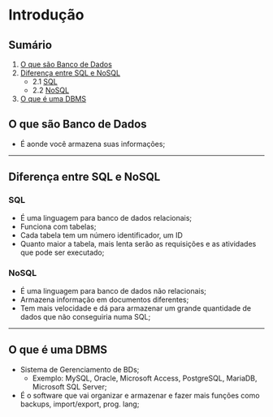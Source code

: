 # Introdução

## Sumário

1. [O que são Banco de Dados](#o-que-são-banco-de-dados)
2. [Diferença entre SQL e NoSQL](#diferença-entre-sql-e-nosql)
    - 2.1 [SQL](#sql)
    - 2.2 [NoSQL](#nosql)
3. [O que é uma DBMS](#o-que-é-uma-dbms)

## O que são Banco de Dados

- É aonde você armazena suas informações;

---

## Diferença entre SQL e NoSQL

### SQL

- É uma linguagem para banco de dados relacionais;
- Funciona com tabelas;
- Cada tabela tem um número identificador, um ID
- Quanto maior a tabela, mais lenta serão as requisições e as atividades que pode ser executado;

### NoSQL

- É uma linguagem para banco de dados não relacionais;
- Armazena informação em documentos diferentes;
- Tem mais velocidade e dá para armazenar um grande quantidade de dados que não conseguiria numa SQL;

---

## O que é uma DBMS

- Sistema de Gerenciamento de BDs;
    - Exemplo: MySQL, Oracle, Microsoft Access, PostgreSQL, MariaDB, Microsoft SQL Server;
- É o software que vai organizar e armazenar e fazer mais funções como backups, import/export, prog. lang;